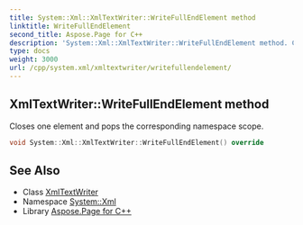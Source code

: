 ```yaml
---
title: System::Xml::XmlTextWriter::WriteFullEndElement method
linktitle: WriteFullEndElement
second_title: Aspose.Page for C++
description: 'System::Xml::XmlTextWriter::WriteFullEndElement method. Closes one element and pops the corresponding namespace scope in C++.'
type: docs
weight: 3000
url: /cpp/system.xml/xmltextwriter/writefullendelement/
---
```

## XmlTextWriter::WriteFullEndElement method


Closes one element and pops the corresponding namespace scope.

```cpp
void System::Xml::XmlTextWriter::WriteFullEndElement() override
```

## See Also

* Class [XmlTextWriter](../)
* Namespace [System::Xml](../../)
* Library [Aspose.Page for C++](../../../)

